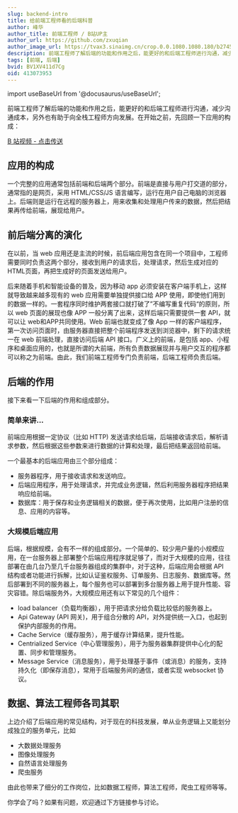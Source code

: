 ```yaml
---
slug: backend-intro
title: 给前端工程师看的后端科普
author: 峰华
author_title: 前端工程师 / B站UP主
author_url: https://github.com/zxuqian
author_image_url: https://tvax3.sinaimg.cn/crop.0.0.1080.1080.180/b2745d44ly8g8s4muqeggj20u00u0n0k.jpg?KID=imgbed,tva&Expires=1582389585&ssig=EvXmyu%2FXsX
description: 前端工程师了解后端的功能和作用之后，能更好的和后端工程师进行沟通，减少沟通成本，另外也有助于向全栈工程师方向发展。
tags: [前端, 后端]
bvid: BV1XV411d7Cg
oid: 413073953
---
```


import useBaseUrl from '@docusaurus/useBaseUrl';

前端工程师了解后端的功能和作用之后，能更好的和后端工程师进行沟通，减少沟通成本，另外也有助于向全栈工程师方向发展。在开始之前，先回顾一下应用的构成：

<!-- truncate -->

[B 站视频 - 点击传送](https://www.bilibili.com/video/BV1XV411d7Cg/)

## 应用的构成

一个完整的应用通常包括前端和后端两个部分。前端是直接与用户打交道的部分，通常指的是网页，采用 HTML/CSS/JS 语言编写，运行在用户自己电脑的浏览器上。后端则是运行在远程的服务器上，用来收集和处理用户传来的数据，然后把结果再传给前端，展现给用户。

## 前后端分离的演化

在以前，当 web 应用还是主流的时候，前后端应用包含在同一个项目中，工程师需要同时负责这两个部分，接收到用户的请求后，处理请求，然后生成对应的 HTML页面，再把生成好的页面发送给用户。

后来随着手机和智能设备的普及，因为移动 app 必须安装在客户端手机上，这样就导致越来越多现有的 web 应用需要单独提供接口给 APP 使用，即使他们用到的数据一样的。一套程序同时维护两套接口就打破了”不编写重复代码“的原则，所以 web 页面的展现也像 APP 一般分离了出来，这样后端只需要提供一套 API，就可以让 web和APP共同使用。Web 前端也就变成了像 App 一样的客户端程序，第一次访问页面时，由服务器直接把整个前端程序发送到浏览器中，剩下的请求统一在 web 前端处理，直接访问后端 API 接口。广义上的前端，是包括 app、小程序和桌面应用的，也就是所谓的大前端，所有负责数据展现并与用户交互的程序都可以称之为前端。由此，我们前端工程师专门负责前端，后端工程师负责后端。

## 后端的作用

接下来看一下后端的作用和组成部分。

### 简单来讲...

前端应用根据一定协议（比如 HTTP) 发送请求给后端，后端接收请求后，解析请求参数，然后根据这些参数来进行数据的计算和处理，最后把结果返回给前端。

一个最基本的后端应用由三个部分组成：

- 服务器程序，用于接收请求和发送响应。
- 后端应用程序，用于处理请求，并完成业务逻辑，然后利用服务器程序把结果响应给前端。
- 数据库：用于保存和业务逻辑相关的数据，便于再次使用，比如用户注册的信息、应用的内容等。

### 大规模后端应用

后端，根据规模，会有不一样的组成部分。一个简单的、较少用户量的小规模应用，在一台服务器上部署整个后端应用程序就足够了，而对于大规模的应用，往往部署在由几台乃至几千台服务器组成的集群中，对于这种，后端应用会根据 API 结构或者功能进行拆解，比如认证鉴权服务、订单服务、日志服务、数据库等。然后部署到不同的服务器上，每个服务也可以部署到多台服务器上用于提升性能、容灾容错。除后端服务外，大规模应用还有以下常见的几个组件：

- load balancer（负载均衡器），用于把请求分给负载比较低的服务器上。
- Api Gateway (API 网关)，用于组合分散的 API，对外提供统一入口，也起到保护内部服务的作用。
- Cache Service（缓存服务），用于缓存计算结果，提升性能。
- Centrialized Service（中心管理服务），用于为服务器集群提供中心化的配置、同步和管理服务。
- Message Service（消息服务），用于处理基于事件（或消息）的服务，支持持久化（即保存消息），常用于后端服务间的通信，或者实现 websocket 协议。


## 数据、算法工程师各司其职

上边介绍了后端应用的常见结构，对于现在的科技发展，单从业务逻辑上又能划分成独立的服务单元，比如

- 大数据处理服务
- 图像处理服务
- 自然语言处理服务
- 爬虫服务

由此也带来了细分的工作岗位，比如数据工程师，算法工程师，爬虫工程师等等。


你学会了吗？如果有问题，欢迎通过下方链接参与讨论。

